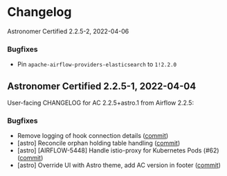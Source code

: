 # Changelog

Astronomer Certified 2.2.5-2, 2022-04-06

### Bugfixes

- Pin `apache-airflow-providers-elasticsearch` to `1!2.2.0`

Astronomer Certified 2.2.5-1, 2022-04-04
----------------------------------------

User-facing CHANGELOG for AC 2.2.5+astro.1 from Airflow 2.2.5:

### Bugfixes

- Remove logging of hook connection details ([commit](https://github.com/astronomer/airflow/commit/1b1d0a63ee4669bde0458a65999efe6077cced2e))
- [astro] Reconcile orphan holding table handling ([commit](https://github.com/astronomer/airflow/commit/ff7eb71fe8aacf8b9665b0e46d0c508f7475787f))
- [astro] [AIRFLOW-5448] Handle istio-proxy for Kubernetes Pods (#62) ([commit](https://github.com/astronomer/airflow/commit/1c6e3d4e6f1dd98264c0ca8375b0685ea8c5ced1))
- [astro] Override UI with Astro theme, add AC version in footer ([commit](https://github.com/astronomer/airflow/commit/d29644bfb135ce1a8ce128894fb8fd9ec27b92ab))
